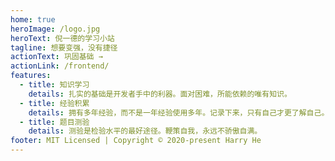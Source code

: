 ```yaml
---
home: true
heroImage: /logo.jpg
heroText: 倪一德的学习小站
tagline: 想要变强，没有捷径
actionText: 巩固基础 →
actionLink: /frontend/
features:
  - title: 知识学习
    details: 扎实的基础是开发者手中的利器。面对困难，所能依赖的唯有知识。
  - title: 经验积累
    details: 拥有多年经验，而不是一年经验使用多年。记录下来，只有自己才更了解自己。
  - title: 题目测验
    details: 测验是检验水平的最好途径。鞭策自我，永远不骄傲自满。
footer: MIT Licensed | Copyright © 2020-present Harry He
---
```

